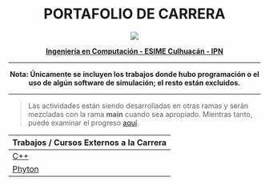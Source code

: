 <h1 align="center">
  PORTAFOLIO DE CARRERA
</h1>

<p align="center">
  <img src="https://user-images.githubusercontent.com/77185465/153744027-5240f051-60c6-48a4-a52a-acf726e5c12a.png" />
</p>

<p align="center"> 
  <b> <A HREF="https://www.ipn.mx/oferta-educativa/educacion-superior/ver-carrera.html?lg=es&id=6&nombre=Ingeniería-en-Computación" > Ingeniería en Computación - ESIME Culhuacán - IPN </A> </b>
</p>

---

<p align="center">
<b> Nota: Únicamente se incluyen los trabajos donde hubo programación o el uso de algún software de simulación; el resto están excluidos. </b>
</p>

---

> Las actividades están siendo desarrolladas en otras ramas y serán mezcladas con la rama <b>main</b> cuando sea apropiado. Mientras tanto, puede examinar el progreso [aquí](https://github.com/DavidENicolasC/Computer-Engineering-IPN/branches).


| Trabajos / Cursos Externos a la Carrera |
|--|
| [C++](Trabajos-Externos/C++) |
| [Phyton](Trabajos-Externos/Python/Jupyter-Notebook/Covid19-WebCrawler) |